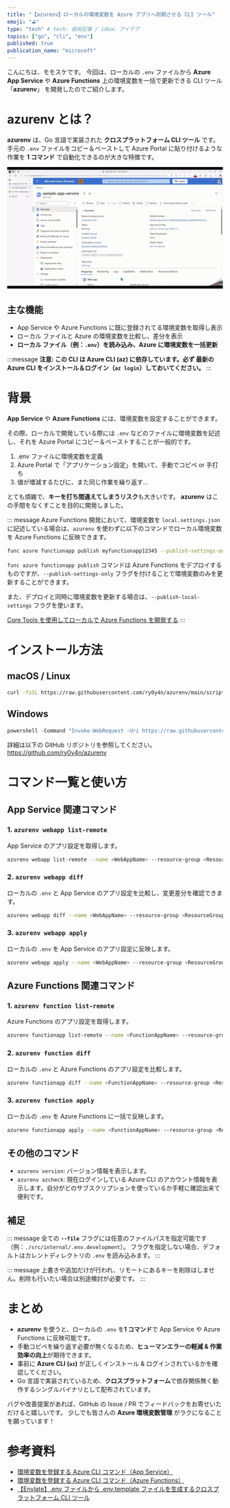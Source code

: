 ```yaml
---
title: "【azurenv】ローカルの環境変数を Azure アプリへ同期させる CLI ツール"
emoji: "⛳"
type: "tech" # tech: 技術記事 / idea: アイデア
topics: ["go", "cli", "env"]
published: true
publication_name: "microsoft"
---
```


こんにちは、モモスケです。
今回は、ローカルの `.env` ファイルから **Azure App Service** や **Azure Functions** 上の環境変数を一括で更新できる CLI ツール 「**azurenv**」 を開発したのでご紹介します。

# azurenv とは？

**azurenv** は、Go 言語で実装された **クロスプラットフォーム CLI ツール** です。
手元の `.env` ファイルをコピー＆ペーストして Azure Portal に貼り付けるような作業を **1 コマンド** で自動化できるのが大きな特徴です。

![](/images/sync-app-settings/azurenv-demo.gif)

## 主な機能

-   App Service や Azure Functions に既に登録されてる環境変数を取得し表示
-   ローカル ファイルと Azure の環境変数を比較し、差分を表示
-   **ローカル ファイル（例：`.env`）を読み込み、Azure に環境変数を一括更新**

:::message
**注意: この CLI は Azure CLI (az) に依存しています。必ず 最新の Azure CLI をインストール＆ログイン（`az login`）しておいてください。**
:::

# 背景

**App Service** や **Azure Functions** には、環境変数を設定することができます。

その際、ローカルで開発している際には `.env` などのファイルに環境変数を記述し、それを Azure Portal にコピー＆ペーストすることが一般的です。

1. .env ファイルに環境変数を定義
2. Azure Portal で「アプリケーション設定」を開いて、手動でコピペ or 手打ち
3. 値が増減するたびに、また同じ作業を繰り返す…

とても煩雑で、**キーを打ち間違えてしまうリスク**も大きいです。
**azurenv** はこの手間をなくすことを目的に開発しました。

::: message
Azure Functions 開発において、環境変数を `local.settings.json` に記述している場合は、`azurenv` を使わずに以下のコマンドでローカル環境変数を Azure Functions に反映できます。

```bash
func azure functionapp publish myfunctionapp12345 --publish-settings-only
```

`func azure functionapp publish` コマンドは Azure Functions をデプロイするものですが、`--publish-settings-only` フラグを付けることで環境変数のみを更新することができます。

また、デプロイと同時に環境変数を更新する場合は、`--publish-local-settings` フラグを使います。

[Core Tools を使用してローカルで Azure Functions を開発する](https://learn.microsoft.com/ja-jp/azure/azure-functions/functions-run-local?tabs=windows%2Cisolated-process%2Cnode-v4%2Cpython-v2%2Chttp-trigger%2Ccontainer-apps&pivots=programming-language-python#upload-local-settings-to-azure)
:::

# インストール方法

## macOS / Linux

```bash
curl -fsSL https://raw.githubusercontent.com/ry0y4n/azurenv/main/scripts/install.sh | sh
```

## Windows

```powershell
powershell -Command "Invoke-WebRequest -Uri https://raw.githubusercontent.com/ry0y4n/azurenv/main/scripts/install.ps1 -OutFile install.ps1; .\install.ps1"
```

詳細は以下の GitHub リポジトリを参照してください。
https://github.com/ry0y4n/azurenv

# コマンド一覧と使い方

## App Service 関連コマンド

### 1. `azurenv webapp list-remote`

App Service のアプリ設定を取得します。

```bash
azurenv webapp list-remote --name <WebAppName> --resource-group <ResourceGroupName>
```

### 2. `azurenv webapp diff`

ローカルの `.env` と App Service のアプリ設定を比較し、変更差分を確認できます。

```bash
azurenv webapp diff --name <WebAppName> --resource-group <ResourceGroupName> --file <.env>
```

### 3. `azurenv webapp apply`

ローカルの `.env` を App Service のアプリ設定に反映します。

```bash
azurenv webapp apply --name <WebAppName> --resource-group <ResourceGroupName> --file <.env>
```

## Azure Functions 関連コマンド

### 1. `azurenv function list-remote`

Azure Functions のアプリ設定を取得します。

```bash
azurenv functionapp list-remote --name <FunctionAppName> --resource-group <ResourceGroupName>
```

### 2. `azurenv function diff`

ローカルの `.env` と Azure Functions のアプリ設定を比較します。

```bash
azurenv functionapp diff --name <FunctionAppName> --resource-group <ResourceGroupName> --file <.env>
```

### 3. `azurenv function apply`

ローカルの `.env` を Azure Functions に一括で反映します。

```bash
azurenv functionapp apply --name <FunctionAppName> --resource-group <ResourceGroupName> --file <.env>
```

## その他のコマンド

-   `azurenv version`: バージョン情報を表示します。
-   `azurenv azcheck`: 現在ログインしている Azure CLI のアカウント情報を表示します。自分がどのサブスクリプションを使っているか手軽に確認出来て便利です。

## 補足

::: message
全ての **`--file`** フラグには任意のファイルパスを指定可能です（例：`./src/internal/.env.development`）。
フラグを指定しない場合、デフォルトはカレントディレクトリの `.env` を読み込みます。
:::

::: message
上書きや追加だけが行われ、リモートにあるキーを削除はしません。削除も行いたい場合は別途検討が必要です。
:::

# まとめ

-   **azurenv** を使うと、ローカルの `.env` を**1 コマンド**で App Service や Azure Functions に反映可能です。
-   手動コピペを繰り返す必要が無くなるため、**ヒューマンエラーの軽減 & 作業効率の向上**が期待できます。
-   事前に **Azure CLI (`az`)** が正しくインストール & ログインされているかを確認してください。
-   Go 言語で実装されているため、**クロスプラットフォーム**で依存関係無く動作するシングルバイナリとして配布されています。

バグや改善提案があれば、GitHub の Issue / PR でフィードバックをお寄せいただけると嬉しいです。
少しでも皆さんの **Azure 環境変数管理** がラクになることを願っています！

# 参考資料

-   [環境変数を登録する Azure CLI コマンド（App Service）](https://learn.microsoft.com/ja-jp/cli/azure/webapp/config/appsettings?view=azure-cli-latest)
-   [環境変数を登録する Azure CLI コマンド（Azure Functions）](https://learn.microsoft.com/ja-jp/cli/azure/functionapp/config/appsettings?view=azure-cli-latest)
-   [【Envlate】.env ファイルから .env.template ファイルを生成するクロスプラットフォーム CLI ツール](https://zenn.dev/momosuke/articles/generate-env-template-cli)
